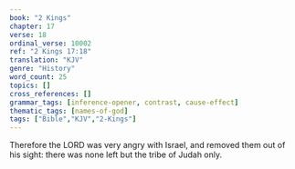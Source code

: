 ```yaml
---
book: "2 Kings"
chapter: 17
verse: 18
ordinal_verse: 10002
ref: "2 Kings 17:18"
translation: "KJV"
genre: "History"
word_count: 25
topics: []
cross_references: []
grammar_tags: [inference-opener, contrast, cause-effect]
thematic_tags: [names-of-god]
tags: ["Bible","KJV","2-Kings"]
---
```

Therefore the LORD was very angry with Israel, and removed them out of his sight: there was none left but the tribe of Judah only.

